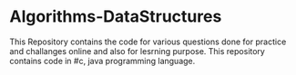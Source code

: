 # Algorithms-DataStructures
This Repository contains the code for various questions done for practice and challanges online and also for lesrning purpose.
This repository contains code in #c, java programming language.
